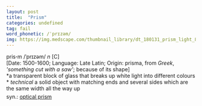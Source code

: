 ```yaml
---
layout: post
title:  "Prism"
categories: undefined
tag: fail
word_phonetic: /ˈprɪzəm/
img: https://img.medscape.com/thumbnail_library/dt_180131_prism_light_800x600.jpg
---
```

<DIV style="MARGIN: 0px 0px 5px">pris<B>·</B>m /ˈprɪzəm/</FONT> <I>n</I> [C]</FONT> <BR>[Date:</FONT> 1500-1600; Language: Late Latin;</FONT> Origin:</FONT> prisma, from <I>Greek</I>, <I>'something cut with a saw'</I>; because of its shape]<BR>*a transparent block of glass that breaks up white light into different colours<BR>* <I>technical</I> a solid object with matching ends and several sides which are the same width all the way up</DIV>
<DIV style="MARGIN: 0px 0px 5px">
<DIV style="MARGIN: 4px 0px">syn.: <A href="{{ site.baseurl }}/optical%20prism"><U>optical prism</U></A></DIV></DIV>
